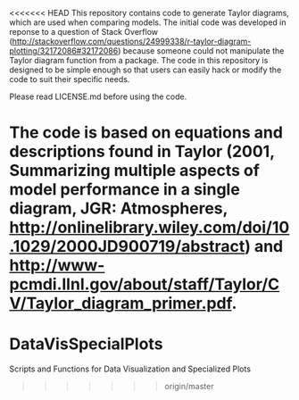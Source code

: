 <<<<<<< HEAD
This repository contains code to generate Taylor diagrams, which are used when comparing models. The initial code was developed in reponse to a question of Stack Overflow (http://stackoverflow.com/questions/24999338/r-taylor-diagram-plotting/32172086#32172086) because someone could not manipulate the Taylor diagram function from a package. The code in this repository is designed to be simple enough so that users can easily hack or modify the code to suit their specific needs.

Please read LICENSE.md before using the code.

The code is based on equations and descriptions found in Taylor (2001, Summarizing multiple aspects of model performance in a single diagram, JGR: Atmospheres, http://onlinelibrary.wiley.com/doi/10.1029/2000JD900719/abstract) and http://www-pcmdi.llnl.gov/about/staff/Taylor/CV/Taylor_diagram_primer.pdf.
=======
# DataVisSpecialPlots
Scripts and Functions for Data Visualization and Specialized Plots
>>>>>>> origin/master
